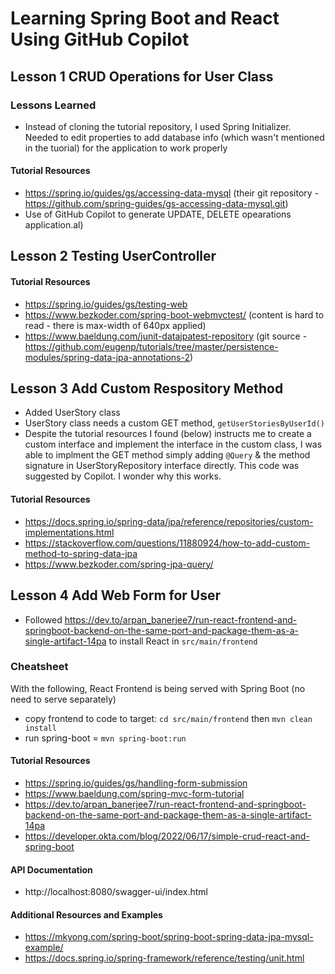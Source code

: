 # Learning Spring Boot and React Using GitHub Copilot

## Lesson 1 CRUD Operations for User Class

### Lessons Learned
- Instead of cloning the tutorial repository, I used Spring Initializer. Needed to edit properties to add database info (which wasn't mentioned in the tuorial) for the application to work properly

#### Tutorial Resources
- https://spring.io/guides/gs/accessing-data-mysql (their git repository - https://github.com/spring-guides/gs-accessing-data-mysql.git)
- Use of GitHub Copilot to generate UPDATE, DELETE opearations application.al)

## Lesson 2 Testing UserController

#### Tutorial Resources
- https://spring.io/guides/gs/testing-web 
- https://www.bezkoder.com/spring-boot-webmvctest/ (content is hard to read - there is max-width of 640px applied)
- https://www.baeldung.com/junit-datajpatest-repository (git source - https://github.com/eugenp/tutorials/tree/master/persistence-modules/spring-data-jpa-annotations-2)

## Lesson 3 Add Custom Respository Method

- Added UserStory class
- UserStory class needs a custom GET method, `getUserStoriesByUserId()`
- Despite the tutorial resources I found (below) instructs me to create a custom interface and implement the interface in the custom class, I was able to implment the GET method simply adding `@Query` & the method signature in UserStoryRepository interface directly. This code was suggested by Copilot. I wonder why this works.

#### Tutorial Resources

- https://docs.spring.io/spring-data/jpa/reference/repositories/custom-implementations.html
- https://stackoverflow.com/questions/11880924/how-to-add-custom-method-to-spring-data-jpa
- https://www.bezkoder.com/spring-jpa-query/

## Lesson 4 Add Web Form for User 

- Followed https://dev.to/arpan_banerjee7/run-react-frontend-and-springboot-backend-on-the-same-port-and-package-them-as-a-single-artifact-14pa to install React in `src/main/frontend`

### Cheatsheet

With the following, React Frontend is being served with Spring Boot (no need to serve separately)

- copy frontend to code to target: `cd src/main/frontend` then `mvn clean install`
- run spring-boot = `mvn spring-boot:run`

#### Tutorial Resources
- https://spring.io/guides/gs/handling-form-submission 
- https://www.baeldung.com/spring-mvc-form-tutorial
- https://dev.to/arpan_banerjee7/run-react-frontend-and-springboot-backend-on-the-same-port-and-package-them-as-a-single-artifact-14pa 
- https://developer.okta.com/blog/2022/06/17/simple-crud-react-and-spring-boot

#### API Documentation
- http://localhost:8080/swagger-ui/index.html

#### Additional Resources and Examples

- https://mkyong.com/spring-boot/spring-boot-spring-data-jpa-mysql-example/
- https://docs.spring.io/spring-framework/reference/testing/unit.html 

